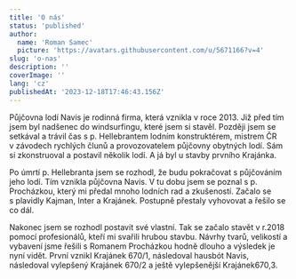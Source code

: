 ```yaml
---
title: 'O nás'
status: 'published'
author:
  name: 'Roman Samec'
  picture: 'https://avatars.githubusercontent.com/u/5671166?v=4'
slug: 'o-nas'
description: ''
coverImage: ''
lang: 'cz'
publishedAt: '2023-12-18T17:46:43.156Z'
---
```


Půjčovna lodí Navis je rodinná firma, která vznikla v roce 2013. Již před tím jsem byl nadšenec do windsurfingu, které jsem si stavěl. Později jsem se setkával a trávil čas s p. Hellebrantem lodním konstruktérem, mistrem ČR v závodech rychlých člunů a provozovatelem půjčovny obytných lodí. Sám si zkonstruoval a postavil několik lodí. A já byl u stavby prvního Krajánka. 

Po úmrtí p. Hellebranta jsem se rozhodl, že budu pokračovat s půjčováním jeho lodí. Tím vznikla půjčovna Navis. V tu dobu jsem se poznal s p. Procházkou, který mi předal mnoho lodních rad a zkušeností. Začalo se s plavidly Kajman, Inter a Krajánek. Postupně přestaly vyhovovat a řešilo se co dál. 

Nakonec jsem se rozhodl postavit své vlastní. Tak se začalo stavět v r.2018 pomocí profesionálů, kteří mi svařili hrubou stavbu. Návrhy tvarů, velikostí a vybavení jsme řešili s Romanem Procházkou hodně dlouho a výsledek je nyní vidět. První vznikl Krajánek 670/1, následoval hausbót Navis, následoval vylepšený Krajánek 670/2 a ještě vylepšenější Krajánek670,3.